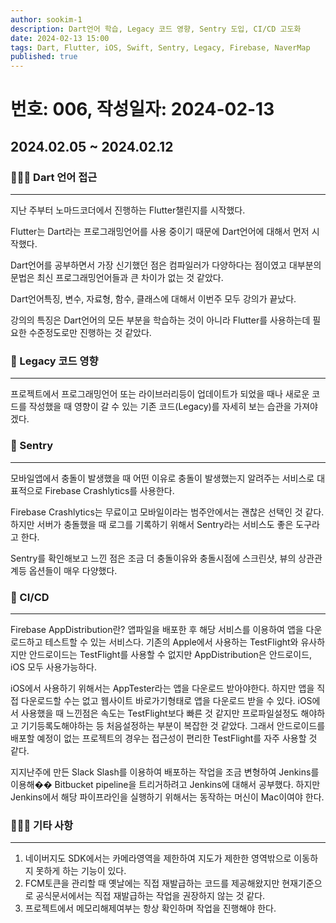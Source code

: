```yaml
---
author: sookim-1
description: Dart언어 학습, Legacy 코드 영향, Sentry 도입, CI/CD 고도화
date: 2024-02-13 15:00
tags: Dart, Flutter, iOS, Swift, Sentry, Legacy, Firebase, NaverMap
published: true
---
```

# 번호: 006, 작성일자: 2024-02-13

## 2024.02.05 ~ 2024.02.12
### 🚴🏻‍♂️ Dart 언어 접근
---

지난 주부터 노마드코더에서 진행하는 Flutter챌린지를 시작했다.

Flutter는 Dart라는 프로그래밍언어를 사용 중이기 때문에 Dart언어에 대해서 먼저 시작했다.

Dart언어를 공부하면서 가장 신기했던 점은 컴파일러가 다양하다는 점이였고 대부분의 문법은 최신 프로그래밍언어들과 큰 차이가 없는 것 같았다.

Dart언어특징, 변수, 자료형, 함수, 클래스에 대해서 이번주 모두 강의가 끝났다.

강의의 특징은 Dart언어의 모든 부분을 학습하는 것이 아니라 Flutter를 사용하는데 필요한 수준정도로만 진행하는 것 같았다.

### 🚨 Legacy 코드 영향
---

프로젝트에서 프로그래밍언어 또는 라이브러리등이 업데이트가 되었을 때나 새로운 코드를 작성했을 때 영향이 갈 수 있는 기존 코드(Legacy)를 자세히 보는 습관을 가져야겠다.


### 🚀 Sentry
---

모바일앱에서 충돌이 발생했을 때 어떤 이유로 충돌이 발생했는지 알려주는 서비스로 대표적으로 Firebase Crashlytics를 사용한다.

Firebase Crashlytics는 무료이고 모바일이라는 범주안에서는 괜찮은 선택인 것 같다. 하지만 서버가 충돌했을 때 로그를 기록하기 위해서 Sentry라는 서비스도 좋은 도구라고 한다.

Sentry를 확인해보고 느낀 점은 조금 더 충돌이유와 충돌시점에 스크린샷, 뷰의 상관관계등 옵션들이 매우 다양했다.

### 🛫 CI/CD
---
Firebase AppDistribution란? 앱파일을 배포한 후 해당 서비스를 이용하여 앱을 다운로드하고 테스트할 수 있는 서비스다.
기존의 Apple에서 사용하는 TestFlight와 유사하지만 안드로이드는 TestFlight를 사용할 수 없지만 AppDistribution은 안드로이드, iOS 모두 사용가능하다.

iOS에서 사용하기 위해서는 AppTester라는 앱을 다운로드 받아야한다. 하지만 앱을 직접 다운로드할 수는 없고 웹사이트 바로가기형태로 앱을 다운로드 받을 수 있다.
iOS에서 사용했을 때 느낀점은 속도는 TestFlight보다 빠른 것 같지만 프로파일설정도 해야하고 기기등록도해야하는 등 처음설정하는 부분이 복잡한 것 같았다.
그래서 안드로이드를 배포할 예정이 없는 프로젝트의 경우는 접근성이 편리한 TestFlight를 자주 사용할 것 같다.

지지난주에 만든 Slack Slash를 이용하여 배포하는 작업을 조금 변형하여 Jenkins를 이용해�� Bitbucket pipeline을 트리거하려고 Jenkins에 대해서 공부했다.
하지만 Jenkins에서 해당 파이프라인을 실행하기 위해서는 동작하는 머신이 Mac이여야 한다.

### 🙋🏻‍♂️ 기타 사항
---
1. 네이버지도 SDK에서는 카메라영역을 제한하여 지도가 제한한 영역밖으로 이동하지 못하게 하는 기능이 있다.
2. FCM토큰을 관리할 때 옛날에는 직접 재발급하는 코드를 제공해왔지만 현재기준으로 공식문서에서는 직접 재발급하는 작업을 권장하지 않는 것 같다.
3. 프로젝트에서 메모리해제여부는 항상 확인하며 작업을 진행해야 한다.


